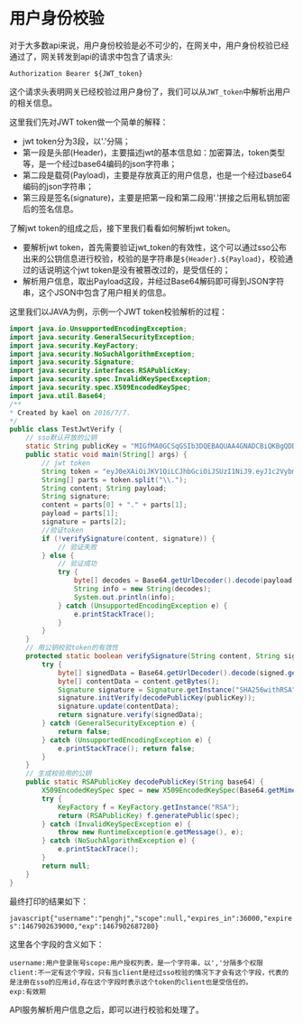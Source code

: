 # 用户身份校验

对于大多数api来说，用户身份校验是必不可少的，在网关中，用户身份校验已经通过了，网关转发到api的请求中包含了请求头:

```
Authorization Bearer ${JWT_token}
```

这个请求头表明网关已经校验过用户身份了，我们可以从`JWT_token`中解析出用户的相关信息。

这里我们先对JWT token做一个简单的解释：

* jwt token分为3段，以'.'分隔；
* 第一段是头部\(Header\)，主要描述jwt的基本信息如：加密算法，token类型等，是一个经过base64编码的json字符串；
* 第二段是载荷\(Payload\)，主要是存放真正的用户信息，也是一个经过base64编码的json字符串；
* 第三段是签名\(signature\)，主要是把第一段和第二段用'.'拼接之后用私钥加密后的签名信息。

了解jwt token的组成之后，接下里我们看看如何解析jwt token。

* 要解析jwt token，首先需要验证jwt\_token的有效性，这个可以通过sso公布出来的公钥信息进行校验，校验的是字符串是`${Header}.${Payload}`，校验通过的话说明这个jwt token是没有被篡改过的，是受信任的；
* 解析用户信息，取出Payload这段，并经过Base64解码即可得到JSON字符串，这个JSON中包含了用户相关的信息。

这里我们以JAVA为例，示例一个JWT token校验解析的过程：

```java
import java.io.UnsupportedEncodingException; 
import java.security.GeneralSecurityException; 
import java.security.KeyFactory; 
import java.security.NoSuchAlgorithmException; 
import java.security.Signature; 
import java.security.interfaces.RSAPublicKey; 
import java.security.spec.InvalidKeySpecException; 
import java.security.spec.X509EncodedKeySpec; 
import java.util.Base64; 
/**
* Created by kael on 2016/7/7. 
*/ 
public class TestJwtVerify { 
    // sso默认开放的公钥 
    static String publicKey = "MIGfMA0GCSqGSIb3DQEBAQUAA4GNADCBiQKBgQDDASOjIWexLpnXiJNJF2pL6NzP\n" + "fBoF0tKEr2ttAkJ/7f3uUHhj2NIhQ01Wu9OjHfXjCvQSXMWqqc1+O9G1UwB2Xslb\n" + "WNwEZFMwmQdP5VleGbJLR3wOl3IzdggkxBJ1Q9rXUlVtslK/CsMtkwkQEg0eZDH1\n" + "VeJXqKBlEhsNckYIGQIDAQAB"; 
    public static void main(String[] args) {
        // jwt token 
        String token = "eyJ0eXAiOiJKV1QiLCJhbGciOiJSUzI1NiJ9.eyJ1c2VybmFtZSI6InBlbmdoaiIsInNjb3BlIjpudWxsLCJleHBpcmVzX2luIjozNjAwMCwiZXhwaXJlcyI6MTQ2NzkwMjYzOTAwMCwiZXhwIjoxNDY3OTAyNjg3MjgwfQ.P4LSoLj4cqnnNdW61HjPxWPWCvV8BdimHXp_5K0sMEAF3KRb9AFqCDAnbwWOj6OdWlIJrWt3ftBptPW7beyrKpbckRDg0YpuYLdTNKS6uJ1htpgZ5y3iRtA1r1YKl-h7GdZSqzxkXjsVH8hy03Hpg1h_TamBVQAIzonu7aclI30"; 
        String[] parts = token.split("\\."); 
        String content; String payload; 
        String signature; 
        content = parts[0] + "." + parts[1]; 
        payload = parts[1]; 
        signature = parts[2]; 
        //验证token 
        if (!verifySignature(content, signature)) { 
            // 验证失败 
        } else { 
            // 验证成功 
            try { 
                byte[] decodes = Base64.getUrlDecoder().decode(payload.getBytes("UTF-8")); 
                String info = new String(decodes); 
                System.out.println(info); 
            } catch (UnsupportedEncodingException e) { 
                e.printStackTrace(); 
            } 
        } 
    }
    // 用公钥校验token的有效性 
    protected static boolean verifySignature(String content, String signed) { 
        try { 
            byte[] signedData = Base64.getUrlDecoder().decode(signed.getBytes("UTF-8")); 
            byte[] contentData = content.getBytes(); 
            Signature signature = Signature.getInstance("SHA256withRSA"); 
            signature.initVerify(decodePublicKey(publicKey)); 
            signature.update(contentData); 
            return signature.verify(signedData); 
        } catch (GeneralSecurityException e) { 
            return false; 
        } catch (UnsupportedEncodingException e) { 
            e.printStackTrace(); return false; 
        } 
    }
    // 生成校验用的公钥 
    public static RSAPublicKey decodePublicKey(String base64) { 
        X509EncodedKeySpec spec = new X509EncodedKeySpec(Base64.getMimeDecoder().decode(base64)); 
        try {
            KeyFactory f = KeyFactory.getInstance("RSA"); 
            return (RSAPublicKey) f.generatePublic(spec); 
        } catch (InvalidKeySpecException e) { 
            throw new RuntimeException(e.getMessage(), e); 
        } catch (NoSuchAlgorithmException e) { 
            e.printStackTrace(); 
        } 
        return null; 
    } 
} 
```

最终打印的结果如下：

`javascript{"username":"penghj","scope":null,"expires_in":36000,"expires":1467902639000,"exp":1467902687280}`

这里各个字段的含义如下：

```
username:用户登录账号scope:用户授权列表，是一个字符串，以','分隔多个权限
client:不一定有这个字段，只有当client是经过sso校验的情况下才会有这个字段，代表的是注册在sso的应用id,存在这个字段时表示这个token的client也是受信任的。
exp:有效期
```

API服务解析用户信息之后，即可以进行校验和处理了。

